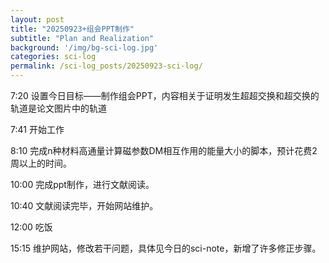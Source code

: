 ```yaml
---
layout: post
title: "20250923+组会PPT制作"
subtitle: "Plan and Realization"
background: '/img/bg-sci-log.jpg'
categories: sci-log
permalink: /sci-log_posts/20250923-sci-log/
---
```

7:20 设置今日目标——制作组会PPT，内容相关于证明发生超超交换和超交换的轨道是论文图片中的轨道

7:41 开始工作

8:10 完成n种材料高通量计算磁参数DM相互作用的能量大小的脚本，预计花费2周以上的时间。

10:00 完成ppt制作，进行文献阅读。

10:40 文献阅读完毕，开始网站维护。

12:00 吃饭

15:15 维护网站，修改若干问题，具体见今日的sci-note，新增了许多修正步骤。

